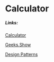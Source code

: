 # Calculator

##### Links:
[Calculator](https://www.edureka.co/blog/java-programs/#CalculatorPrograminJava)

[Geeks.Show](https://www.youtube.com/watch?v=Ndi00q0t-Ec&list=PLsQAG1V_t58BZtW5I9BCfqWBD6iAbPkEr)

[Design Patterns](https://refactoring.guru/ru/design-patterns)


